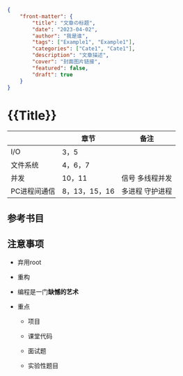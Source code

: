 
```json
{
    "front-matter": {
        "title": "文章の标题",
        "date": "2023-04-02",
        "author": "我是谁",
        "tags": ["Example1", "Example1"],
        "categories": ["Cate1", "Cate1"],
        "description": "文章描述",
        "cover": "封面图片链接",
        "featured": false, 
        "draft": true 
	}
}
```

# {{Title}}

|              | 章节          | 备注            |
| ------------ | ------------- | --------------- |
| I/O          | 3，5          |                 |
| 文件系统     | 4，6，7       |                 |
| 并发         | 10，11        | 信号 多线程并发 |
| PC进程间通信 | 8，13，15，16 | 多进程 守护进程 |

## 参考书目



## 注意事项

- 弃用root

- 重构

- 编程是一门**缺憾的艺术**

- 重点

  - 项目

  - 课堂代码

  - 面试题

  - 实验性题目

    
